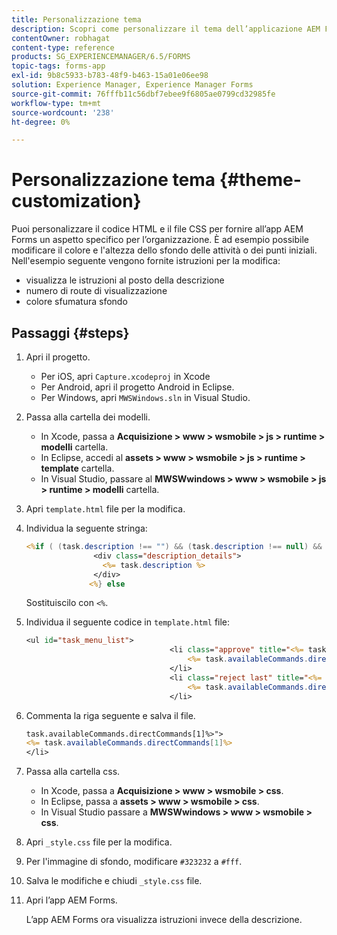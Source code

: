 ```yaml
---
title: Personalizzazione tema
description: Scopri come personalizzare il tema dell’applicazione AEM Forms. Puoi personalizzare il codice HTML e il file CSS per dare un aspetto specifico all’organizzazione.
contentOwner: robhagat
content-type: reference
products: SG_EXPERIENCEMANAGER/6.5/FORMS
topic-tags: forms-app
exl-id: 9b8c5933-b783-48f9-b463-15a01e06ee98
solution: Experience Manager, Experience Manager Forms
source-git-commit: 76fffb11c56dbf7ebee9f6805ae0799cd32985fe
workflow-type: tm+mt
source-wordcount: '238'
ht-degree: 0%

---
```


# Personalizzazione tema {#theme-customization}

Puoi personalizzare il codice HTML e il file CSS per fornire all’app AEM Forms un aspetto specifico per l’organizzazione. È ad esempio possibile modificare il colore e l&#39;altezza dello sfondo delle attività o dei punti iniziali. Nell&#39;esempio seguente vengono fornite istruzioni per la modifica:

* visualizza le istruzioni al posto della descrizione
* numero di route di visualizzazione
* colore sfumatura sfondo

## Passaggi {#steps}

1. Apri il progetto.

   * Per iOS, apri `Capture.xcodeproj` in Xcode
   * Per Android, apri il progetto Android in Eclipse.
   * Per Windows, apri `MWSWindows.sln` in Visual Studio.

1. Passa alla cartella dei modelli.

   * In Xcode, passa a **Acquisizione > www > wsmobile > js > runtime > modelli** cartella.
   * In Eclipse, accedi al **assets > www > wsmobile > js > runtime > template** cartella.
   * In Visual Studio, passare al **MWSWwindows > www > wsmobile > js > runtime > modelli** cartella.

1. Apri `template.html` file per la modifica.
1. Individua la seguente stringa:

   ```jsp
   <%if ( (task.description !== "") && (task.description !== null) && (typeof task.description !== null) && (typeof task.description !== 'undefined') ) {%>
                  <div class="description_details">
                    <%= task.description %>
                  </div>
                 <%} else
   ```

   Sostituiscilo con `<%`.

1. Individua il seguente codice in `template.html` file:

   ```jsp
   <ul id="task_menu_list">
                                   <li class="approve" title="<%= task.availableCommands.directCommands[0]%>" data-routename="<%= task.availableCommands.directCommands[0]%>">
                                       <%= task.availableCommands.directCommands[0]%>
                                   </li>
                                   <li class="reject last" title="<%= task.availableCommands.directCommands[1]%>" data-routename="<%= task.availableCommands.directCommands[1]%>">
                                       <%= task.availableCommands.directCommands[1]%>
                                   </li>
   ```

1. Commenta la riga seguente e salva il file.

   ```jsp
   task.availableCommands.directCommands[1]%>">
   <%= task.availableCommands.directCommands[1]%>
   </li>
   ```

1. Passa alla cartella css.

   * In Xcode, passa a **Acquisizione > www > wsmobile > css**.
   * In Eclipse, passa a **assets > www > wsmobile > css**.
   * In Visual Studio passare a **MWSWwindows > www > wsmobile > css**.

1. Apri `_style.css` file per la modifica.
1. Per l&#39;immagine di sfondo, modificare `#323232` a `#fff`.
1. Salva le modifiche e chiudi `_style.css` file.
1. Apri l’app AEM Forms.

   L’app AEM Forms ora visualizza istruzioni invece della descrizione.
